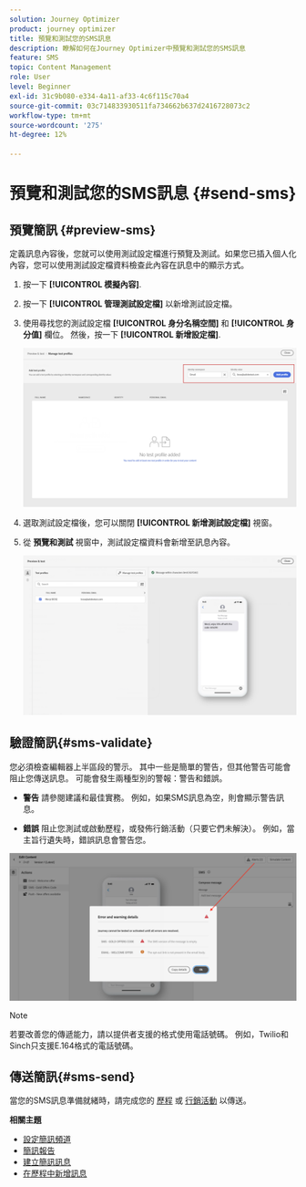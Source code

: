 ```yaml
---
solution: Journey Optimizer
product: journey optimizer
title: 預覽和測試您的SMS訊息
description: 瞭解如何在Journey Optimizer中預覽和測試您的SMS訊息
feature: SMS
topic: Content Management
role: User
level: Beginner
exl-id: 31c9b080-e334-4a11-af33-4c6f115c70a4
source-git-commit: 03c714833930511fa734662b637d2416728073c2
workflow-type: tm+mt
source-wordcount: '275'
ht-degree: 12%

---
```


# 預覽和測試您的SMS訊息 {#send-sms}

## 預覽簡訊 {#preview-sms}

定義訊息內容後，您就可以使用測試設定檔進行預覽及測試。如果您已插入個人化內容，您可以使用測試設定檔資料檢查此內容在訊息中的顯示方式。

1. 按一下 **[!UICONTROL 模擬內容]**.

1. 按一下 **[!UICONTROL 管理測試設定檔]** 以新增測試設定檔。

1. 使用尋找您的測試設定檔 **[!UICONTROL 身分名稱空間]** 和 **[!UICONTROL 身分值]** 欄位。 然後，按一下 **[!UICONTROL 新增設定檔]**.

   ![](assets/sms_preview_3.png)

1. 選取測試設定檔後，您可以關閉 **[!UICONTROL 新增測試設定檔]** 視窗。

1. 從 **預覽和測試** 視窗中，測試設定檔資料會新增至訊息內容。

   ![](assets/sms_preview_2.png)


## 驗證簡訊{#sms-validate}

您必須檢查編輯器上半區段的警示。 其中一些是簡單的警告，但其他警告可能會阻止您傳送訊息。 可能會發生兩種型別的警報：警告和錯誤。

* **警告** 請參閱建議和最佳實務。 例如，如果SMS訊息為空，則會顯示警告訊息。

* **錯誤** 阻止您測試或啟動歷程，或發佈行銷活動（只要它們未解決）。 例如，當主旨行遺失時，錯誤訊息會警告您。

![](assets/sms-alert-button.png)

>[!NOTE]
>
> 若要改善您的傳遞能力，請以提供者支援的格式使用電話號碼。 例如，Twilio和Sinch只支援E.164格式的電話號碼。

## 傳送簡訊{#sms-send}

當您的SMS訊息準備就緒時，請完成您的 [歷程](../building-journeys/journey-gs.md) 或 [行銷活動](../campaigns/create-campaign.md) 以傳送。

**相關主題**

* [設定簡訊頻道](sms-configuration.md)
* [簡訊報告](../reports/journey-global-report.md#sms-global)
* [建立簡訊訊息](create-sms.md)
* [在歷程中新增訊息](../building-journeys/journeys-message.md)
